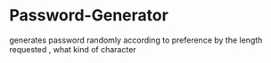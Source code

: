 # Password-Generator
generates password randomly according to preference by the length requested , what kind of character  

